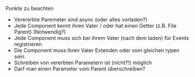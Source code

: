 Punkte zu beachten
 - Verererbte Paremeter sind async (oder alles vorladen?)
 - Jede Component kennt ihren Vater / oder hat einen Getter (z.B. File Parent) (Notwendig?)
 - Jede Component muss sich bei ihrem Vater (nach dem laden) für Events registrieren
 - Die Component muss ihren Vater Extenden oder vom gleichen typen sein.
 - Schreiben von vererbten Parametern ist (nicht?!) möglich
 - Darf man einen Parameter vom Parent überschreiben?